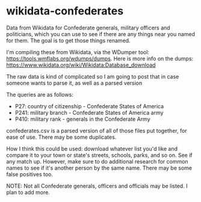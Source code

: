 # wikidata-confederates
Data from Wikidata for Confederate generals, military officers and politicians, which you can use to see if there are any things near you named for them. The goal is to get those things renamed.

I'm compiling these from Wikidata, via the WDumper tool: https://tools.wmflabs.org/wdumps/dumps. Here is more info on the dumps: https://www.wikidata.org/wiki/Wikidata:Database_download

The raw data is kind of complicated so I am going to post that in case someone wants to parse it, as well as a parsed version 

The queries are as follows:

- P27: country of citizenship - Confederate States of America
- P241: military branch - Confederate States of America army
- P410: military rank - generals in the Confederate Army

confederates.csv is a parsed version of all of those files put together, for ease of use. There may be some duplicates.

How I think this could be used: download whatever list you'd like and compare it to your town or state's streets, schools, parks, and so on. See if any match up. However, make sure to do additional research for common names to see if it's another person by the same name. There may be some false positives too.

NOTE: Not all Confederate generals, officers and officials may be listed. I plan to add more.
